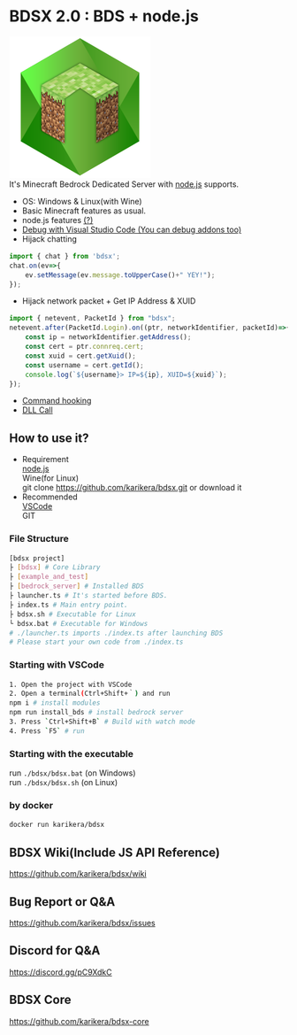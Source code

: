 # BDSX 2.0 : BDS + node.js
![logo](icon.png)  
It's Minecraft Bedrock Dedicated Server with [node.js](https://nodejs.org/) supports.  

* OS: Windows & Linux(with Wine)
* Basic Minecraft features as usual.
* node.js features [(?)](https://github.com/karikera/bdsx/wiki/Available-NPM-Modules)
* [Debug with Visual Studio Code (You can debug addons too)](https://github.com/karikera/bdsx/wiki/Debug-with-VSCode)
* Hijack chatting
```ts
import { chat } from 'bdsx';
chat.on(ev=>{
    ev.setMessage(ev.message.toUpperCase()+" YEY!");
});
```
* Hijack network packet + Get IP Address & XUID
```ts
import { netevent, PacketId } from "bdsx";
netevent.after(PacketId.Login).on((ptr, networkIdentifier, packetId)=>{
    const ip = networkIdentifier.getAddress();
    const cert = ptr.connreq.cert;
    const xuid = cert.getXuid();
    const username = cert.getId();
    console.log(`${username}> IP=${ip}, XUID=${xuid}`);
});
```
* [Command hooking](https://github.com/karikera/bdsx/wiki/Command-Hooking)
* [DLL Call](https://github.com/karikera/bdsx/wiki/Call-DLL-Directly)

## How to use it?
* Requirement  
[node.js](https://nodejs.org/)  
Wine(for Linux)  
git clone https://github.com/karikera/bdsx.git or download it
* Recommended  
[VSCode](https://code.visualstudio.com/)  
GIT

### File Structure
```sh
[bdsx project]
├ [bdsx] # Core Library
├ [example_and_test]
├ [bedrock_server] # Installed BDS
├ launcher.ts # It's started before BDS. 
├ index.ts # Main entry point. 
├ bdsx.sh # Executable for Linux
└ bdsx.bat # Executable for Windows
# ./launcher.ts imports ./index.ts after launching BDS
# Please start your own code from ./index.ts
```

### Starting with VSCode
```sh
1. Open the project with VSCode
2. Open a terminal(Ctrl+Shift+｀) and run
npm i # install modules
npm run install_bds # install bedrock server
3. Press `Ctrl+Shift+B` # Build with watch mode
4. Press `F5` # run
```

### Starting with the executable
run `./bdsx/bdsx.bat` (on Windows)  
run `./bdsx/bdsx.sh` (on Linux)

### by docker
```sh
docker run karikera/bdsx
```

## BDSX Wiki(Include JS API Reference)
https://github.com/karikera/bdsx/wiki

## Bug Report or Q&A
https://github.com/karikera/bdsx/issues

## Discord for Q&A
https://discord.gg/pC9XdkC

## BDSX Core
https://github.com/karikera/bdsx-core
